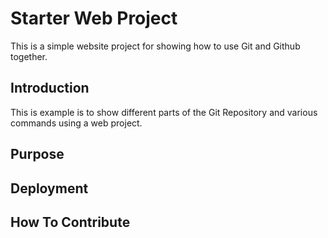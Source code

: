 # Starter Web Project

This is a simple website project for showing how to use
Git and Github together. 

## Introduction

This is example is to show different parts
of the Git Repository and various commands
using a web project.

## Purpose

## Deployment

## How To Contribute